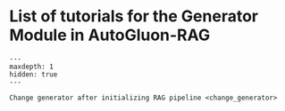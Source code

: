 # List of tutorials for the Generator Module in AutoGluon-RAG


```{toctree}
---
maxdepth: 1
hidden: true
---

Change generator after initializing RAG pipeline <change_generator>
```
